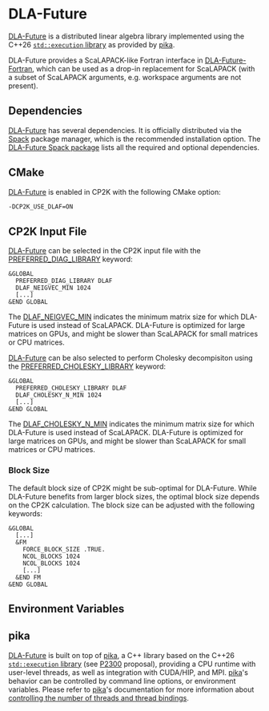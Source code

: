 # DLA-Future

[DLA-Future] is a distributed linear algebra library implemented using the C++26
[`std::execution` library] as provided by [pika].

DLA-Future provides a ScaLAPACK-like Fortran interface in
[DLA-Future-Fortran](https://github.com/eth-cscs/DLA-Future-Fortran), which can be used as a drop-in
replacement for ScaLAPACK (with a subset of ScaLAPACK arguments, e.g. workspace arguments are not
present).

## Dependencies

[DLA-Future] has several dependencies. It is officially distributed via the [Spack] package manager,
which is the recommended installation option. The [DLA-Future Spack package] lists all the required
and optional dependencies.

## CMake

[DLA-Future] is enabled in CP2K with the following CMake option:

```bash
-DCP2K_USE_DLAF=ON
```

## CP2K Input File

[DLA-Future] can be selected in the CP2K input file with the
[PREFERRED_DIAG_LIBRARY](#CP2K_INPUT.GLOBAL.PREFERRED_DIAG_LIBRARY) keyword:

```
&GLOBAL
  PREFERRED_DIAG_LIBRARY DLAF
  DLAF_NEIGVEC_MIN 1024
  [...]
&END GLOBAL
```

The [DLAF_NEIGVEC_MIN](#CP2K_INPUT.GLOBAL.DLAF_NEIGVEC_MIN) indicates the minimum matrix size for
which DLA-Future is used instead of ScaLAPACK. DLA-Future is optimized for large matrices on GPUs,
and might be slower than ScaLAPACK for small matrices or CPU matrices.

[DLA-Future] can be also selected to perform Cholesky decompisiton using the
[PREFERRED_CHOLESKY_LIBRARY](#CP2K_INPUT.GLOBAL.PREFERRED_CHOLESKY_LIBRARY) keyword:


```
&GLOBAL
  PREFERRED_CHOLESKY_LIBRARY DLAF
  DLAF_CHOLESKY_N_MIN 1024
  [...]
&END GLOBAL
```

The [DLAF_CHOLESKY_N_MIN](#CP2K_INPUT.GLOBAL.DLAF_CHOLESKY_N_MIN) indicates the minimum matrix size for
which DLA-Future is used instead of ScaLAPACK. DLA-Future is optimized for large matrices on GPUs,
and might be slower than ScaLAPACK for small matrices or CPU matrices.

### Block Size

The default block size of CP2K might be sub-optimal for DLA-Future. While DLA-Future benefits from
larger block sizes, the optimal block size depends on the CP2K calculation. The block size can be
adjusted with the following keywords:

```
&GLOBAL
  [...]
  &FM
    FORCE_BLOCK_SIZE .TRUE.
    NCOL_BLOCKS 1024
    NCOL_BLOCKS 1024
    [...]
  &END FM
&END GLOBAL
```

## Environment Variables

## pika

[DLA-Future] is built on top of [pika], a C++ library based on the C++26 [`std::execution` library]
(see [P2300] proposal), providing a CPU runtime with user-level threads, as well as integration with
CUDA/HIP, and MPI. [pika]'s behavior can be controlled by command line options, or environment
variables. Please refer to [pika]'s documentation for more information about
[controlling the number of threads and thread bindings](https://pikacpp.org/usage.html#controlling-the-number-of-threads-and-thread-bindings).

[dla-future]: https://github.com/eth-cscs/DLA-Future
[dla-future spack package]: https://packages.spack.io/package.html?name=dla-future
[p2300]: https://cplusplus.github.io/sender-receiver/execution.html
[pika]: https://pikacpp.org/
[spack]: https://spack.readthedocs.io/en/latest/
[`std::execution` library]: https://eel.is/c++draft/#exec
